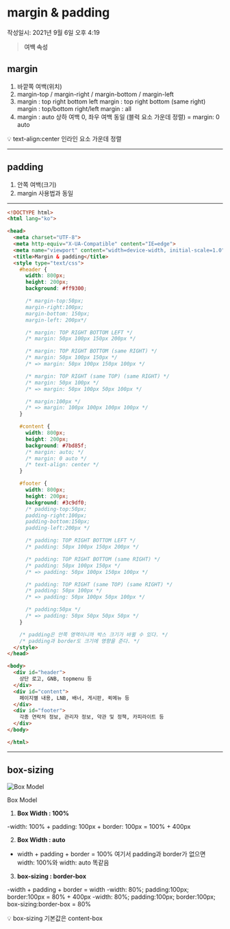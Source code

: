 # margin & padding
작성일시: 2021년 9월 6일 오후 4:19

> **여백 속성**
>

## margin

1. 바깥쪽 여백(위치)
2. margin-top / margin-right / margin-bottom / margin-left
3. margin : top right bottom left
margin : top right bottom (same right)
margin : top/bottom right/left
margin : all
4. margin : auto
상하 여백 0, 좌우 여백 동일
(블럭 요소 가운데 정렬)
= margin: 0 auto

<aside>
💡 text-align:center
  인라인 요소 가운데 정렬

</aside>

---

## padding

1. 안쪽 여백(크기)
2. margin 사용법과 동일

---

```html
<!DOCTYPE html>
<html lang="ko">

<head>
  <meta charset="UTF-8">
  <meta http-equiv="X-UA-Compatible" content="IE=edge">
  <meta name="viewport" content="width=device-width, initial-scale=1.0">
  <title>Margin & padding</title>
  <style type="text/css">
    #header {
      width: 800px;
      height: 200px;
      background: #ff9300;

      /* margin-top:50px;
      margin-right:100px;
      margin-bottom: 150px;
      margin-left: 200px*/

      /* margin: TOP RIGHT BOTTOM LEFT */
      /* margin: 50px 100px 150px 200px */

      /* margin: TOP RIGHT BOTTOM (same RIGHT) */
      /* margin: 50px 100px 150px */
      /* => margin: 50px 100px 150px 100px */

      /* margin: TOP RIGHT (same TOP) (same RIGHT) */
      /* margin: 50px 100px */
      /* => margin: 50px 100px 50px 100px */

      /* margin:100px */
      /* => margin: 100px 100px 100px 100px */
    }

    #content {
      width: 800px;
      height: 200px;
      background: #7bd85f;
      /* margin: auto; */
      /* margin: 0 auto */
      /* text-align: center */
    }

    #footer {
      width: 800px;
      height: 200px;
      background: #3c9df0;
      /* padding-top:50px;
      padding-right:100px;
      padding-bottom:150px;
      padding-left:200px */

      /* padding: TOP RIGHT BOTTOM LEFT */
      /* padding: 50px 100px 150px 200px */

      /* padding: TOP RIGHT BOTTOM (same RIGHT) */
      /* padding: 50px 100px 150px */
      /* => padding: 50px 100px 150px 100px */

      /* padding: TOP RIGHT (same TOP) (same RIGHT) */
      /* padding: 50px 100px */
      /* => padding: 50px 100px 50px 100px */

      /* padding:50px */
      /* => padding: 50px 50px 50px 50px */
    }

    /* padding은 안쪽 영역이니까 박스 크기가 바뀔 수 있다. */
    /* padding과 border도 크기에 영향을 준다. */
  </style>
</head>

<body>
  <div id="header">
    상단 로고, GNB, topmenu 등
  </div>
  <div id="content">
    페이지별 내용, LNB, 배너, 게시판, 퀵메뉴 등
  </div>
  <div id="footer">
    각종 연락처 정보, 관리자 정보, 약관 및 정책, 카피라이트 등
  </div>
</body>

</html>
```

---

## box-sizing

![Box Model](https://s3.us-west-2.amazonaws.com/secure.notion-static.com/69ebe1bd-5d2d-4374-9365-c9074d76c906/Untitled.png?X-Amz-Algorithm=AWS4-HMAC-SHA256&X-Amz-Content-Sha256=UNSIGNED-PAYLOAD&X-Amz-Credential=AKIAT73L2G45EIPT3X45%2F20211220%2Fus-west-2%2Fs3%2Faws4_request&X-Amz-Date=20211220T071250Z&X-Amz-Expires=86400&X-Amz-Signature=aa6c20dec7a20ec081ae739b6544471b9a7d32248cce66aee4b1703fed985344&X-Amz-SignedHeaders=host&response-content-disposition=filename%20%3D%22Untitled.png%22&x-id=GetObject)

Box Model

1. **Box Width : 100%**

-width: 100% + padding: 100px + border: 100px = 100% + 400px

2. **Box Width : auto**

- width + padding + border = 100%
여기서 padding과 border가 없으면 width: 100%와 width: auto 똑같음

3. **box-sizing : border-box**

-width + padding + border = width
-width: 80%; padding:100px; border:100px = 80% + 400px
-width: 80%; padding:100px; border:100px; box-sizing:border-box = 80%

<aside>
💡 box-sizing 기본값은 content-box

</aside>